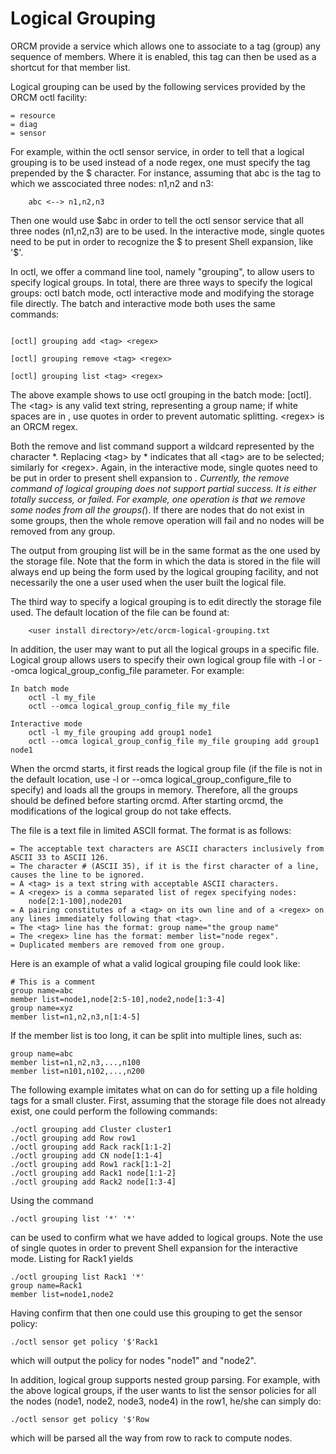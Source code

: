 # Logical Grouping

ORCM provide a service which allows one to associate to a tag (group) any sequence of members.  Where it is enabled, this tag can then be used as a shortcut for that member list.

Logical grouping can be used by the following services provided by the ORCM octl facility:
```
= resource
= diag
= sensor
```

For example, within the octl sensor service, in order to tell that a logical grouping is to be used instead of a node regex, one must specify the tag prepended by the $ character.  For instance, assuming that abc is the tag to which we asscociated three nodes: n1,n2 and n3:
```
    abc <--> n1,n2,n3
```
Then one would use $abc in order to tell the octl sensor service that all three nodes (n1,n2,n3) are to be used. In the interactive mode, single quotes need to be put in order to recognize the $ to present Shell expansion, like '$'. 

In octl, we offer a command line tool, namely "grouping", to allow users to specify logical groups. In total, there are three ways to specify the logical groups: octl batch mode, octl interactive mode and modifying the storage file directly.  The batch and interactive mode both uses the same commands:

```

[octl] grouping add <tag> <regex>

[octl] grouping remove <tag> <regex>

[octl] grouping list <tag> <regex>

```

The above example shows to use octl grouping in the batch mode: [octl]. The \<tag\> is any valid text string, representing a group name; if white spaces are in <tag>, use quotes in order to prevent automatic splitting.  \<regex\> is an ORCM regex.

Both the remove and list command support a wildcard represented by the character *. Replacing \<tag\> by * indicates that all \<tag\> are to be selected; similarly for \<regex\>. Again, in the interactive mode, single quotes need to be put in order to present shell expansion to *. Currently, the remove command of logical grouping does not support partial success. It is either totally success, or failed. For example, one operation is that we remove some nodes from all the groups(*). If there are nodes that do not exist in some groups, then the whole remove operation will fail and no nodes will be removed from any group.

The output from grouping list will be in the same format as the one used by the storage file. Note that the form in which the data is stored in the file will always end up being the form used by the logical grouping facility, and not necessarily the one a user used when the user built the logical file.

The third way to specify a logical grouping is to edit directly the storage file used.  The default location of the file can be found at:
```
    <user install directory>/etc/orcm-logical-grouping.txt
```
In addition, the user may want to put all the logical groups in a specific file. Logical group allows users to specify their own logical group file with -l or --omca logical_group_config_file parameter. For example:
```
In batch mode
    octl -l my_file
    octl --omca logical_group_config_file my_file

Interactive mode
    octl -l my_file grouping add group1 node1
    octl --omca logical_group_config_file my_file grouping add group1 node1
```

When the orcmd starts, it first reads the logical group file (if the file is not in the default location, use -l or --omca logical_group_configure_file to specify) and loads all the groups in memory. Therefore, all the groups should be defined before starting orcmd. After starting orcmd, the modifications of the logical group do not take effects. 

The file is a text file in limited ASCII format.  The format is as follows:
```
= The acceptable text characters are ASCII characters inclusively from ASCII 33 to ASCII 126.  
= The character # (ASCII 35), if it is the first character of a line, causes the line to be ignored.
= A <tag> is a text string with acceptable ASCII characters.
= A <regex> is a comma separated list of regex specifying nodes:
    node[2:1-100],node201
= A pairing constitutes of a <tag> on its own line and of a <regex> on any lines immediately following that <tag>.
= The <tag> line has the format: group name="the group name"
= The <regex> line has the format: member list="node regex".
= Duplicated members are removed from one group.
```
Here is an example of what a valid logical grouping file could look like:
```
# This is a comment
group name=abc
member list=node1,node[2:5-10],node2,node[1:3-4]
group name=xyz
member list=n1,n2,n3,n[1:4-5]
```
If the member list is too long, it can be split into multiple lines, such as:
```
group name=abc
member list=n1,n2,n3,...,n100
member list=n101,n102,...,n200
```
The following example imitates what on can do for setting up a file holding tags for a small cluster.
First, assuming that the storage file does not already exist, one could perform the following commands:
```
./octl grouping add Cluster cluster1
./octl grouping add Row row1
./octl grouping add Rack rack[1:1-2]
./octl grouping add CN node[1:1-4]
./octl grouping add Row1 rack[1:1-2]
./octl grouping add Rack1 node[1:1-2]
./octl grouping add Rack2 node[1:3-4]
```
Using the command 
```
./octl grouping list '*' '*'
```
can be used to confirm what we have added to logical groups.  Note the use of single quotes in order to prevent Shell expansion for the interactive mode.
Listing for Rack1 yields
```
./octl grouping list Rack1 '*'
group name=Rack1
member list=node1,node2
```
Having confirm that then one could use this grouping to get the sensor policy:
```
./octl sensor get policy '$'Rack1
```
which will output the policy for nodes "node1" and "node2".

In addition, logical group supports nested group parsing. For example, with the above logical groups, if the user wants to list the sensor policies for all the nodes (node1, node2, node3, node4) in the row1, he/she can simply do:
```
./octl sensor get policy '$'Row
```
which will be parsed all the way from row to rack to compute nodes.
